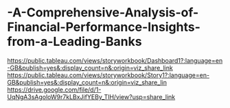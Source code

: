 # -A-Comprehensive-Analysis-of-Financial-Performance-Insights-from-a-Leading-Banks
https://public.tableau.com/views/storyworkbook/Dashboard1?:language=en-GB&publish=yes&:display_count=n&:origin=viz_share_link
https://public.tableau.com/views/storyworkbook/Story1?:language=en-GB&publish=yes&:display_count=n&:origin=viz_share_lin
https://drive.google.com/file/d/1-UqNgA3sAgoloW9r7kLBxJifYEBy_TlH/view?usp=share_link
